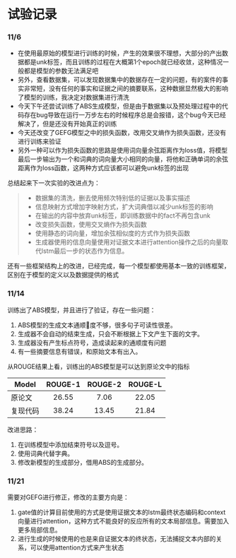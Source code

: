 
试验记录
======================
### 11/6
+ 在使用最原始的模型进行训练的时候，产生的效果很不理想，大部分的产出数据都是unk标签，而且训练的过程在大概第1个epoch就已经收敛，这种情况一般都是模型的参数无法满足吧
+ 另外，查看数据集，可以发现数据集中的数据存在一定的问题，有的案件的事实非常短，没有任何的事实和证据之间的摘要联系，这种数据显然极大的影响了模型的训练，我决定对数据集进行清洗
+ 今天下午还尝试训练了ABS生成模型，但是由于数据集以及预处理过程中的代码存在bug导致在运行一万步左右的时候程序总是会报错，这个bug今天已经解决了，但是还没有开始真正的训练
+ 今天还改变了GEFG模型之中的损失函数，改用交叉熵作为损失函数，还没有进行训练来验证
+ 另外一种可以作为损失函数的思路是使用词向量余弦距离作为loss值，将模型最后一步输出为一个和词典的词向量大小相同的向量，将他和正确单词的余弦距离作为loss函数，这两种方式应该都可以避免unk标签的出现

总结起来下一次实验的改进点为：

> + 数据集的清洗，删去使用频次特别低的证据以及事实描述
> + 信息映射方式增加字映射方式，扩大词典借以减少unk标签的影响
> + 在输出的内容中放弃unk标签，即训练数据中的fact不再包含unk
> + 改变损失函数，使用交叉熵作为损失函数
> + 使用静态的词向量，增加余弦相似度的方式作为损失函数
> + 生成器使用的信息向量使用对证据文本进行attention操作之后的向量取代lstm最后一步的状态作为信息。

还有一些框架结构上的改进，已经完成，每一个模型都使用基本一致的训练框架，区别在于模型的定义以及数据提供的格式



### 11/14

训练出了ABS模型，并且进行了验证，存在一些问题：
1. ABS模型的生成文本通顺度不够，很多句子可读性很差。
2. 生成器不会自动的结束生成，只会不断根据上下文产生下面的文字。
3. 生成器没有产生标点符号，造成读起来的通顺度有问题
4. 有一些摘要信息有错误，和原始文本有出入。

从ROUGE结果上看，训练出的ABS模型是可以达到原论文中的指标


|Model | ROUGE-1 | ROUGE-2 | ROUGE-L |
|---|:---:|:---:|:---:|
|原论文 | 26.55 | 7.06 | 22.05 |
|复现代码|38.24|13.45|21.84

改进思路：
1. 在训练模型中添加结束符号以及逗号。
2. 使用词典代替字典。
3. 修改新模型的生成部分，借用ABS的生成部分。

### 11/21

需要对GEFG进行修正，修改的主要方向是：

1. gate值的计算目前使用的方式是使用证据文本的lstm最终状态编码和context向量进行attention，这种方式不能良好的反应所有的文本局部信息。需要加入更多局部信息。
2. 进行生成的时候使用的也是来自证据文本的终状态，无法捕捉文本内部的关系，可以使用attention方式来产生状态